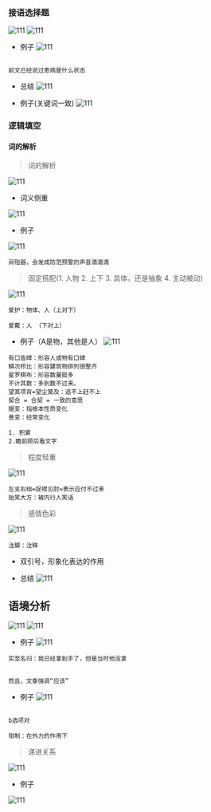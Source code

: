 ### 接语选择题


![111](../images4/86.png)
![111](../images4/87.png)

- 例子
![111](../images4/88.png)
```

前文已经说过患病是什么状态
```
- 总结
![111](../images4/89.png)

- 例子(关键词一致)
![111](../images4/90.png)


### 逻辑填空


#### 词的解析

> 词的解析

![111](../images4/91.png)

- 词义侧重

![111](../images4/92.png)

- 例子

![111](../images4/93.png)

```
异阻器，会发成防范预警的声音滴滴滴

```

> 固定搭配(1. 人物 2. 上下 3. 具体，还是抽象 4. 主动被动)

![111](../images4/94.png)

```
爱护：物体、人（上对下）

爱戴：人 （下对上）

```

- 例子（A是物，其他是人）
![111](../images4/95.png)

```
有口皆碑：形容人或物有口碑
鳞次栉比：形容建筑物排列很整齐
星罗棋布：形容数量挺多
不计其数：多到数不过来。
望其项背=望尘莫及：追不上赶不上
契合 = 合契 = 一致的意思
嬗变：指根本性质变化
善变：经常变化

```

```
1. 积累
2.瞻前顾后看文字

```

> 程度轻重

![111](../images4/96.png)

```
左支右绌=捉襟见肘=表示应付不过来
贻笑大方：被内行人笑话
```
> 感情色彩

![111](../images4/97.png)

```
注脚：注释
```

- 双引号，形象化表达的作用

- 总结
![111](../images4/98.png)

## 语境分析

![111](../images4/99.png)
![111](../images4/100.png)
- 例子
![111](../images4/88.png)
```
实至名归：我已经拿到手了，但是当时他没拿


而且，文章强调“应该”
```

- 例子
![111](../images4/102.png)
```

b选项对

钳制：在外力的作用下

```

> 递进关系

![111](../images4/103.png)

- 例子

![111](../images4/104.png)